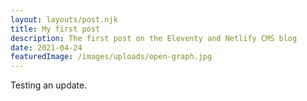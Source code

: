 ```yaml
---
layout: layouts/post.njk
title: My first post
description: The first post on the Eleventy and Netlify CMS blog
date: 2021-04-24
featuredImage: /images/uploads/open-graph.jpg
---
```

Testing an update.